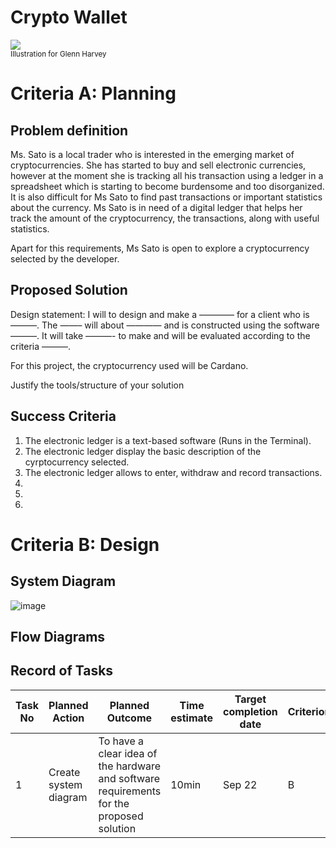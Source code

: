 # Crypto Wallet

![](22ROOSE-master768.gif)  
<sub>Illustration for Glenn Harvey</sub>

# Criteria A: Planning

## Problem definition

Ms. Sato is a local trader who is interested in the emerging market of cryptocurrencies. She has started to buy and sell electronic currencies, however at the moment she is tracking all his transaction using a ledger in a spreadsheet which is starting to become burdensome and too disorganized. It is also difficult for Ms Sato to find past transactions or important statistics about the currency. Ms Sato is in need of a digital ledger that helps her track the amount of the cryptocurrency, the transactions, along with useful statistics. 

Apart for this requirements, Ms Sato is open to explore a cryptocurrency selected by the developer.

## Proposed Solution

Design statement:
I will to design and make a ———— for a client who is ———. The ——– will about ———— and is constructed using the software ———. It will take  ———- to make and will be evaluated according to the criteria ———.

For this project, the cryptocurrency used will be Cardano.

Justify the tools/structure of your solution

## Success Criteria
1. The electronic ledger is a text-based software (Runs in the Terminal).
2. The electronic ledger display the basic description of the cyrptocurrency selected.
3. The electronic ledger allows to enter, withdraw and record transactions.
4.
5.
6.

# Criteria B: Design

## System Diagram

![image](https://user-images.githubusercontent.com/111761417/191666873-2236e585-3bd6-49b4-8c8b-0e138f51e274.png)


## Flow Diagrams


## Record of Tasks
| Task No | Planned Action                                                | Planned Outcome                                                                                                 | Time estimate | Target completion date | Criterion |
|---------|---------------------------------------------------------------|-----------------------------------------------------------------------------------------------------------------|---------------|------------------------|-----------|
| 1       | Create system diagram                                         | To have a clear idea of the hardware and software requirements for the proposed solution                        | 10min         | Sep 22                 | B         |


